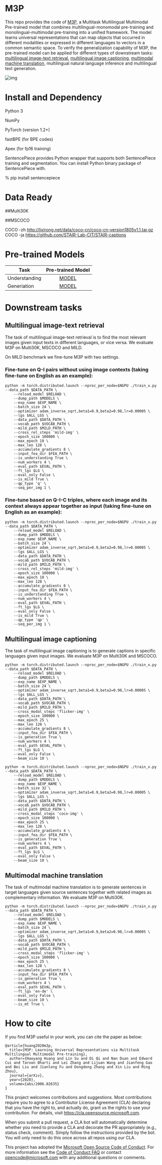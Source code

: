 
# M3P

This repo provides the code of [M3P](https://arxiv.org/pdf/2006.02635.pdf), a Multitask Multilingual Multimodal Pre-trained model that combines multilingual-monomodal pre-training and monolingual-multimodal pre-training into a unified framework. The model learns universal representations that can map objects that occurred in different modalities or expressed in different languages to vectors in a common semantic space. To verify the generalization capability of M3P, the pre-trained model can be applied for different types of downstream tasks: [multilingual image-text retrieval](#multilingual-image-text-retrieval), [multilingual image captioning](#multilingual-image-captioning), [multimodal machine translation](#multimodal-machine-translation), multilingual natural language inference and multilingual text generation.

![img](M3P/figs/MMMP.png)

# Install and Dependency

Python 3

NumPy

PyTorch (version 1.2+)

fastBPE (for BPE codes)

Apex (for fp16 training)

SentencePiece provides Python wrapper that supports both SentencePiece training and segmentation. You can install Python binary package of SentencePiece with.

% pip install sentencepiece

# Data Ready

##Multi30K

##MSCOCO

COCO -zh http://lixirong.net/data/coco-cn/coco-cn-version1805v1.1.tar.gz
COCO -ja https://github.com/STAIR-Lab-CIT/STAIR-captions


# Pre-trained Models

| Task | Pre-trained Model |
|-----------|:-----------------:|
| Understanding   | [MODEL](https://unicoderrelease.blob.core.windows.net/m3p/m3p_under_weights.tar.gz)    |
| Generiation   | [MODEL](https://unicoderrelease.blob.core.windows.net/m3p/m3p_gen_weights.tar.gz)    |

# Downstream tasks

## Multilingual image-text retrieval

The task of multilingual image-text retrieval is to find the most relevant images given input texts in different languages, or vice versa. We evaluate M3P on Multi30K, MSCOCO and MILD.

On MILD benchmark we fine-tune M3P with two settings.

### Fine-tune on Q-I pairs without using image contexts (taking fine-tune on English as an example):

```
python -m torch.distributed.launch --nproc_per_node=$NGPU ./train_x.py --data_path $DATA_PATH \
    --reload_model $RELOAD \
    --dump_path $MODELS \
    --exp_name $EXP_NAME \
    --batch_size 24 \
    --optimizer adam_inverse_sqrt,beta1=0.9,beta2=0.98,lr=0.00005 \
    --lgs $ALL_LGS \
    --data_path $DATA_PATH \
    --vocab_path $VOCAB_PATH \
    --mild_path $MILD_PATH \
    --cross_rel_steps 'mild-img' \
    --epoch_size 100000 \
    --max_epoch 10 \
    --max_len 128 \
    --accumulate_gradients 8 \
    --input_fea_dir $FEA_PATH \
    --is_understanding True \
    --num_workers 4 \
    --eval_path $EVAL_PATH \
    --ft_lgs $LG \
    --eval_only False \
    --is_mild True \
    --qp_type 'q' \
    --seq_per_img 1 \
```
### Fine-tune based on Q-I-C triples, where each image and its context always appear together as input (taking fine-tune on English as an example):

```
python -m torch.distributed.launch --nproc_per_node=$NGPU ./train_x.py --data_path $DATA_PATH \
    --reload_model $RELOAD \
    --dump_path $MODELS \
    --exp_name $EXP_NAME \
    --batch_size 24 \
    --optimizer adam_inverse_sqrt,beta1=0.9,beta2=0.98,lr=0.00005 \
    --lgs $ALL_LGS \
    --data_path $DATA_PATH \
    --vocab_path $VOCAB_PATH \
    --mild_path $MILD_PATH \
    --cross_rel_steps 'mild-img' \
    --epoch_size 100000 \
    --max_epoch 10 \
    --max_len 128 \
    --accumulate_gradients 8 \
    --input_fea_dir $FEA_PATH \
    --is_understanding True \
    --num_workers 4 \
    --eval_path $EVAL_PATH \
    --ft_lgs $LG \
    --eval_only False \
    --is_mild True \
    --qp_type 'qp' \
    --seq_per_img 1 \
```            

## Multilingual image captioning

The task of multilingual image captioning is to generate captions in specific languages given input images. We evaluate M3P on Multi30K and MSCOCO.

```
python -m torch.distributed.launch --nproc_per_node=$NGPU ./train_x.py --data_path $DATA_PATH \
    --reload_model $RELOAD \
    --dump_path $MODELS \
    --exp_name $EXP_NAME \
    --batch_size 24 \
    --optimizer adam_inverse_sqrt,beta1=0.9,beta2=0.98,lr=0.00005 \
    --lgs $ALL_LGS \
    --data_path $DATA_PATH \
    --vocab_path $VOCAB_PATH \
    --mild_path $MILD_PATH \
    --cross_modal_steps 'flicker-img' \
    --epoch_size 100000 \
    --max_epoch 25 \
    --max_len 128 \
    --accumulate_gradients 8 \
    --input_fea_dir $FEA_PATH \
    --is_generation True \
    --num_workers 4 \
    --eval_path $EVAL_PATH \
    --ft_lgs $LG \
    --eval_only False \
    --beam_size 10 \
```      

```
python -m torch.distributed.launch --nproc_per_node=$NGPU ./train_x.py --data_path $DATA_PATH \
    --reload_model $RELOAD \
    --dump_path $MODELS \
    --exp_name $EXP_NAME \
    --batch_size 32 \
    --optimizer adam_inverse_sqrt,beta1=0.9,beta2=0.98,lr=0.00005 \
    --lgs $ALL_LGS \
    --data_path $DATA_PATH \
    --vocab_path $VOCAB_PATH \
    --mild_path $MILD_PATH \
    --cross_modal_steps 'coco-img' \
    --epoch_size 100000 \
    --max_epoch 25 \
    --max_len 128 \
    --accumulate_gradients 4 \
    --input_fea_dir $FEA_PATH \
    --is_generation True \
    --num_workers 4 \
    --eval_path $EVAL_PATH \
    --ft_lgs $LG \
    --eval_only False \
    --beam_size 10 \
```      

## Multimodal machine translation

The task of multimodal machine translation is to generate sentences in target languages given source sentences together with related images as complementary information. We evaluate M3P on Multi30K. 

```
python -m torch.distributed.launch --nproc_per_node=$NGPU ./train_x.py --data_path $DATA_PATH \
    --reload_model $RELOAD \
    --dump_path $MODELS \
    --exp_name $EXP_NAME \
    --batch_size 24 \
    --optimizer adam_inverse_sqrt,beta1=0.9,beta2=0.98,lr=0.00005 \
    --lgs $ALL_LGS \
    --data_path $DATA_PATH \
    --vocab_path $VOCAB_PATH \
    --mild_path $MILD_PATH \
    --cross_modal_steps 'flicker-img' \
    --epoch_size 100000 \
    --max_epoch 25 \
    --max_len 128 \
    --accumulate_gradients 8 \
    --input_fea_dir $FEA_PATH \
    --is_generation True \
    --num_workers 4 \
    --eval_path $EVAL_PATH \
    --ft_lgs 'en-de' \
    --eval_only False \
    --beam_size 10 \
    --is_mt True \
```      

# How to cite

If you find M3P useful in your work, you can cite the paper as below:

```
@article{huang2020m3p,
  title={M3P: Learning Universal Representations via Multitask Multilingual Multimodal Pre-training},
  author={Haoyang Huang and Lin Su and Di Qi and Nan Duan and Edward Cui and Taroon Bharti and Lei Zhang and Lijuan Wang and Jianfeng Gao and Bei Liu and Jianlong Fu and Dongdong Zhang and Xin Liu and Ming Zhou},
  journal={arXiv},
  year={2020},
  volume={abs/2006.02635}
}
```

This project welcomes contributions and suggestions.  Most contributions require you to agree to a
Contributor License Agreement (CLA) declaring that you have the right to, and actually do, grant us
the rights to use your contribution. For details, visit https://cla.opensource.microsoft.com.

When you submit a pull request, a CLA bot will automatically determine whether you need to provide
a CLA and decorate the PR appropriately (e.g., status check, comment). Simply follow the instructions
provided by the bot. You will only need to do this once across all repos using our CLA.

This project has adopted the [Microsoft Open Source Code of Conduct](https://opensource.microsoft.com/codeofconduct/).
For more information see the [Code of Conduct FAQ](https://opensource.microsoft.com/codeofconduct/faq/) or
contact [opencode@microsoft.com](mailto:opencode@microsoft.com) with any additional questions or comments.
